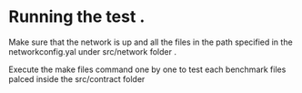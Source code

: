 # Running the test .

Make sure that the network is up and all the files in the  path specified in the networkconfig.yal under src/network folder .

Execute the make files command one by one to test each benchmark files palced inside the src/contract folder
